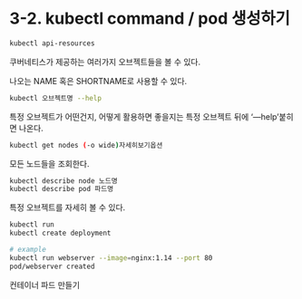 # 3-2. kubectl command / pod 생성하기

```bash
kubectl api-resources
```

쿠버네티스가 제공하는 여러가지 오브젝트들을 볼 수 있다.

나오는 NAME 혹은 SHORTNAME로 사용할 수 있다.

```bash
kubectl 오브젝트명 --help
```

특정 오브젝트가 어떤건지, 어떻게 활용하면 좋을지는 특정 오브젝트 뒤에 ‘—help’붙히면 나온다.

```bash
kubectl get nodes (-o wide)자세히보기옵션
```

모든 노드들을 조회한다.

```bash
kubectl describe node 노드명
kubectl describe pod 파드명
```

특정 오브젝트를 자세히 볼 수 있다.

```bash
kubectl run
kubectl create deployment

# example
kubectl run webserver --image=nginx:1.14 --port 80
pod/webserver created
```

컨테이너 파드 만들기